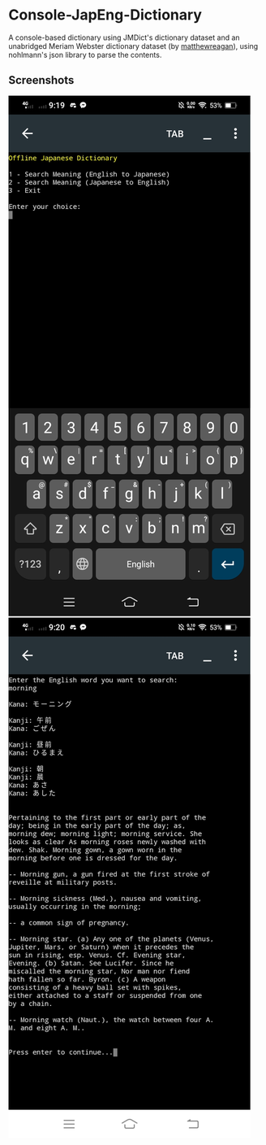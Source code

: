 # Console-JapEng-Dictionary
A console-based dictionary using JMDict's dictionary dataset and an unabridged Meriam Webster dictionary dataset (by [matthewreagan](https://github.com/matthewreagan/WebstersEnglishDictionary)), using nohlmann's json library to parse the contents.
## Screenshots
![ss1](https://raw.githubusercontent.com/vonnogadas/Console-JapEng-Dictionary/main/Screenshot_20230217_211943.jpg)
![ss2](https://raw.githubusercontent.com/vonnogadas/Console-JapEng-Dictionary/main/Screenshot_20230217_212019.jpg)
